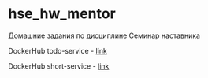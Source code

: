 # hse_hw_mentor
Домашние задания по дисциплине Семинар наставника

DockerHub todo-service - [link](https://hub.docker.com/repository/docker/andrekur/todo-service/general)

DockerHub short-service - [link](https://hub.docker.com/repository/docker/andrekur/shorturl-service/general)